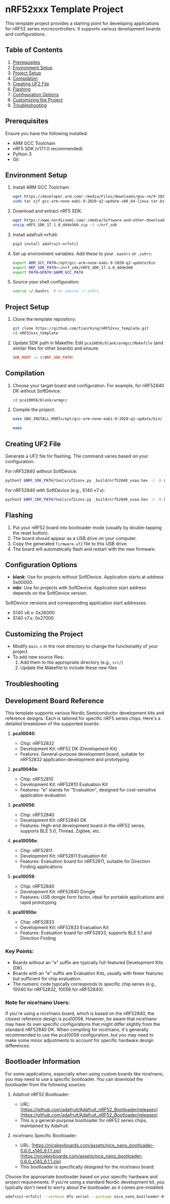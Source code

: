 # nRF52xxx Template Project

This template project provides a starting point for developing applications for nRF52 series microcontrollers. It supports various development boards and configurations.

## Table of Contents

1. [Prerequisites](#prerequisites)
2. [Environment Setup](#environment-setup)
3. [Project Setup](#project-setup)
4. [Compilation](#compilation)
5. [Creating UF2 File](#creating-uf2-file)
6. [Flashing](#flashing)
7. [Configuration Options](#configuration-options)
8. [Customizing the Project](#customizing-the-project)
9. [Troubleshooting](#troubleshooting)

## Prerequisites

Ensure you have the following installed:
- ARM GCC Toolchain
- nRF5 SDK (v17.1.0 recommended)
- Python 3
- Git

## Environment Setup

1. Install ARM GCC Toolchain:
   ```bash
   wget https://developer.arm.com/-/media/Files/downloads/gnu-rm/9-2020q2/gcc-arm-none-eabi-9-2020-q2-update-x86_64-linux.tar.bz2
   sudo tar xjf gcc-arm-none-eabi-9-2020-q2-update-x86_64-linux.tar.bz2 -C /opt
   ```

2. Download and extract nRF5 SDK:
   ```bash
   wget https://www.nordicsemi.com/-/media/Software-and-other-downloads/SDKs/nRF5/Binaries/nRF5_SDK_17.1.0_ddde560.zip
   unzip nRF5_SDK_17.1.0_ddde560.zip -d ~/nrf_sdk
   ```

3. Install adafruit-nrfutil:
   ```bash
   pip3 install adafruit-nrfutil
   ```

4. Set up environment variables. Add these to your `.bashrc` or `.zshrc`:
   ```bash
   export ARM_GCC_PATH=/opt/gcc-arm-none-eabi-9-2020-q2-update/bin
   export NRF_SDK_PATH=~/nrf_sdk/nRF5_SDK_17.1.0_ddde560
   export PATH=$PATH:$ARM_GCC_PATH
   ```

5. Source your shell configuration:
   ```bash
   source ~/.bashrc  # or source ~/.zshrc
   ```

## Project Setup

1. Clone the template repository:
   ```bash
   git clone https://github.com/tianrking/nRF52xxx_template.git
   cd nRF52xxx_template
   ```

2. Update SDK path in Makefile:
   Edit `pca10056/blank/armgcc/Makefile` (and similar files for other boards) and ensure:
   ```makefile
   SDK_ROOT := $(NRF_SDK_PATH)
   ```

## Compilation

1. Choose your target board and configuration. For example, for nRF52840 DK without SoftDevice:
   ```bash
   cd pca10056/blank/armgcc
   ```

2. Compile the project:

    ```bash
    make GNU_INSTALL_ROOT=/opt/gcc-arm-none-eabi-9-2020-q2-update/bin/
    ```
    
   ```bash
   make
   ```

## Creating UF2 File

Generate a UF2 file for flashing. The command varies based on your configuration:

For nRF52840 without SoftDevice:
```bash
python3 $NRF_SDK_PATH/tools/uf2conv.py _build/nrf52840_xxaa.hex -c -b 0x00000 -f 0xADA52840 -o firmware.uf2
```

For nRF52840 with SoftDevice (e.g., S140 v7.x):
```bash
python3 $NRF_SDK_PATH/tools/uf2conv.py _build/nrf52840_xxaa.hex -c -b 0x27000 -f 0xADA52840 -o firmware.uf2
```

## Flashing

1. Put your nRF52 board into bootloader mode (usually by double-tapping the reset button).
2. The board should appear as a USB drive on your computer.
3. Copy the generated `firmware.uf2` file to this USB drive.
4. The board will automatically flash and restart with the new firmware.

## Configuration Options

- **blank**: Use for projects without SoftDevice. Application starts at address 0x00000.
- **mbr**: Use for projects with SoftDevice. Application start address depends on the SoftDevice version.

SoftDevice versions and corresponding application start addresses:
- S140 v6.x: 0x26000
- S140 v7.x: 0x27000

## Customizing the Project

- Modify `main.c` in the root directory to change the functionality of your project.
- To add new source files:
  1. Add them to the appropriate directory (e.g., `src/`)
  2. Update the Makefile to include these new files

## Troubleshooting

## Development Board Reference

This template supports various Nordic Semiconductor development kits and reference designs. Each is tailored for specific nRF5 series chips. Here's a detailed breakdown of the supported boards:

1. **pca10040**:
   - Chip: nRF52832
   - Development Kit: nRF52 DK (Development Kit)
   - Features: General-purpose development board, suitable for nRF52832 application development and prototyping

2. **pca10040e**:
   - Chip: nRF52810
   - Development Kit: nRF52810 Evaluation Kit
   - Features: "e" stands for "Evaluation", designed for cost-sensitive application evaluation

3. **pca10056**:
   - Chip: nRF52840
   - Development Kit: nRF52840 DK
   - Features: High-end development board in the nRF52 series, supports BLE 5.0, Thread, Zigbee, etc.

4. **pca10056e**:
   - Chip: nRF52811
   - Development Kit: nRF52811 Evaluation Kit
   - Features: Evaluation board for nRF52811, suitable for Direction Finding applications

5. **pca10059**:
   - Chip: nRF52840
   - Development Kit: nRF52840 Dongle
   - Features: USB dongle form factor, ideal for portable applications and rapid prototyping

6. **pca10100e**:
   - Chip: nRF52833
   - Development Kit: nRF52833 Evaluation Kit
   - Features: Evaluation board for nRF52833, supports BLE 5.1 and Direction Finding

### Key Points:
- Boards without an "e" suffix are typically full-featured Development Kits (DK).
- Boards with an "e" suffix are Evaluation Kits, usually with fewer features but sufficient for chip evaluation.
- The numeric code typically corresponds to specific chip series (e.g., 10040 for nRF52832, 10056 for nRF52840).

### Note for nice!nano Users:
If you're using a nice!nano board, which is based on the nRF52840, the closest reference design is pca10056. However, be aware that nice!nano may have its own specific configurations that might differ slightly from the standard nRF52840 DK. When compiling for nice!nano, it's generally recommended to use the pca10056 configuration, but you may need to make some minor adjustments to account for specific hardware design differences.

## Bootloader Information

For some applications, especially when using custom boards like nice!nano, you may need to use a specific bootloader. You can download the bootloader from the following sources:

1. Adafruit nRF52 Bootloader:
   - URL: [https://github.com/adafruit/Adafruit_nRF52_Bootloader/releases](https://github.com/adafruit/Adafruit_nRF52_Bootloader/releases)
   - This is a general-purpose bootloader for nRF52 series chips, maintained by Adafruit.

2. nice!nano Specific Bootloader:
   - URL: [https://nicekeyboards.com/assets/nice_nano_bootloader-0.6.0_s140_6.1.1.zip](https://nicekeyboards.com/assets/nice_nano_bootloader-0.6.0_s140_6.1.1.zip)
   - This bootloader is specifically designed for the nice!nano board.

Choose the appropriate bootloader based on your specific hardware and project requirements. If you're using a standard Nordic development kit, you typically don't need to worry about the bootloader as it comes pre-installed.

```bash
adafruit-nrfutil --verbose dfu serial --package nice_nano_bootloader-0.6.0_s140_6.1.1.zip -p  /dev/ttyACM0 
```


